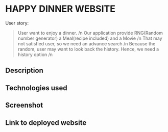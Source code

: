 # HAPPY DINNER WEBSITE



User story:
> User want to enjoy a dinner. /n
> Our application provide RNG(Random number generator) a Meal(recipe included) and a Movie /n
> That may not satisfied user, so we need an advance search /n
> Because the random, user may want to look back the history. Hence, we need a history option /n


## Description
## Technologies used
## Screenshot
## Link to deployed website

